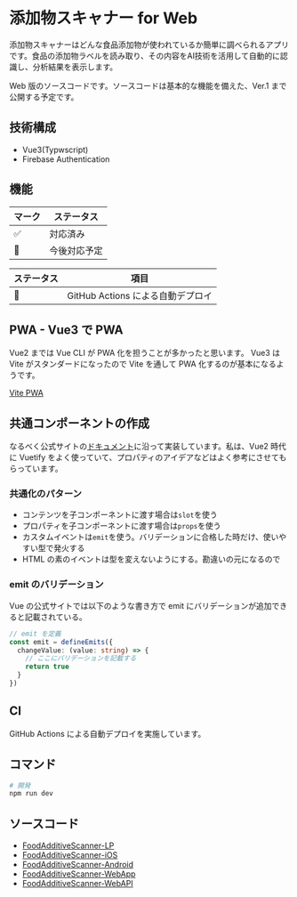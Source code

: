 # 添加物スキャナー for Web

添加物スキャナーはどんな食品添加物が使われているか簡単に調べられるアプリです。食品の添加物ラベルを読み取り、その内容をAI技術を活用して自動的に認識し、分析結果を表示します。

Web 版のソースコードです。ソースコードは基本的な機能を備えた、Ver.1 まで公開する予定です。

## 技術構成

* Vue3(Typwscript)
* Firebase Authentication

## 機能


| マーク | ステータス |
|---|---|
| ✅ | 対応済み |
| 🚧 | 今後対応予定 |


| ステータス | 項目 |
|---|---|
| 🚧 | GitHub Actions による自動デプロイ |

## PWA - Vue3 で PWA

 Vue2 までは Vue CLI が PWA 化を担うことが多かったと思います。 Vue3 は Vite がスタンダードになったので Vite を通して PWA 化するのが基本になるようです。

[Vite PWA](https://vite-pwa-org.netlify.app)

## 共通コンポーネントの作成

なるべく公式サイトの[ドキュメント](https://ja.vuejs.org/guide/introduction.html)に沿って実装しています。私は、Vue2 時代に Vuetify をよく使っていて、プロパティのアイデアなどはよく参考にさせてもらっています。

### 共通化のパターン

- コンテンツを子コンポーネントに渡す場合は`slot`を使う
- プロパティを子コンポーネントに渡す場合は`props`を使う
- カスタムイベントは`emit`を使う。バリデーションに合格した時だけ、使いやすい型で発火する
- HTML の素のイベントは型を変えないようにする。勘違いの元になるので

### emit のバリデーション

Vue の公式サイトでは以下のような書き方で emit にバリデーションが追加できると記載されている。

```ts
// emit を定義
const emit = defineEmits({
  changeValue: (value: string) => {
    // ここにバリデーションを記載する
    return true
  }
})
```

## CI

GitHub Actions による自動デプロイを実施しています。

## コマンド

```bash
# 開発
npm run dev
```

## ソースコード

- [FoodAdditiveScanner-LP](https://github.com/takasqr/FoodAdditiveScanner-LP)
- [FoodAdditiveScanner-iOS
](https://github.com/takasqr/FoodAdditiveScanner-iOS)
- [FoodAdditiveScanner-Android
](https://github.com/takasqr/FoodAdditiveScanner-Android)
- [FoodAdditiveScanner-WebApp
](https://github.com/takasqr/FoodAdditiveScanner-WebApp)
- [FoodAdditiveScanner-WebAPI
](https://github.com/takasqr/FoodAdditiveScanner-WebAPI)
